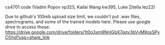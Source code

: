 cs4701 code (Vadim Popov vp325, Kailai Wang kw395, Luke Zitella lez22)

Due to github's 100mb upload size limit, we couldn't put .wav files, spectrograms, and some of the trained models here. Please use google drive to access those:
https://drive.google.com/drive/folders/1t0o3xm9NnIGbX7gqv3bVyM9gsSPyCGhd?usp=share_link
